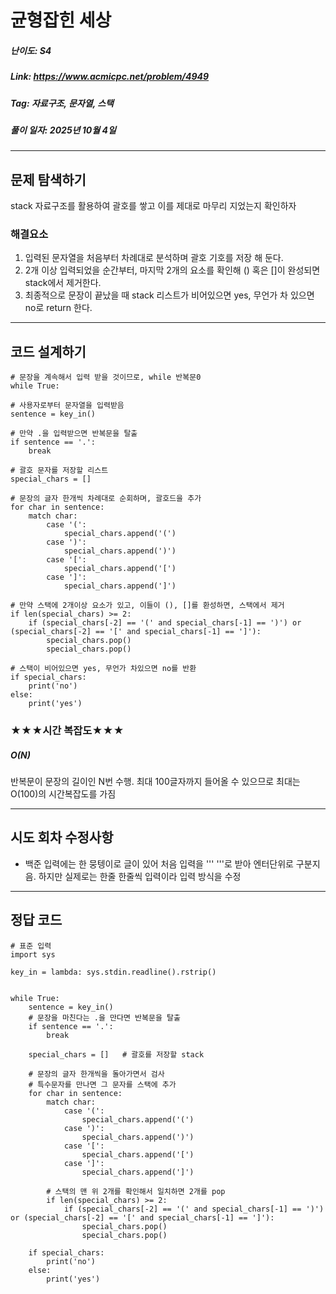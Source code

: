 # 균형잡힌 세상
##### 난이도: ***S4***
##### Link: https://www.acmicpc.net/problem/4949
##### Tag:  자료구조, 문자열, 스택
##### 풀이 일자: 2025년 10월 4일
***
## 문제 탐색하기
stack 자료구조를 활용하여 괄호를 쌓고 이를 제대로 마무리 지었는지 확인하자

### 해결요소
1. 입력된 문자열을 처음부터 차례대로 분석하며 괄호 기호를 저장 해 둔다.
2. 2개 이상 입력되었을 순간부터, 마지막 2개의 요소를 확인해 () 혹은 []이 완성되면 stack에서 제거한다.
3. 최종적으로 문장이 끝났을 때 stack 리스트가 비어있으면 yes, 무언가 차 있으면 no로 return 한다.
***
## 코드 설계하기
```
# 문장을 계속해서 입력 받을 것이므로, while 반복문0
while True:

# 사용자로부터 문자열을 입력받음
sentence = key_in()

# 만약 .을 입력받으면 반복문을 탈출
if sentence == '.':
    break

# 괄호 문자를 저장할 리스트
special_chars = []
    
# 문장의 글자 한개씩 차례대로 순회하며, 괄호드을 추가
for char in sentence:
    match char:
        case '(':
            special_chars.append('(')
        case ')':
            special_chars.append(')')
        case '[':
            special_chars.append('[')
        case ']':
            special_chars.append(']')

# 만약 스택에 2개이상 요소가 있고, 이들이 (), []를 환성하면, 스택에서 제거
if len(special_chars) >= 2:
    if (special_chars[-2] == '(' and special_chars[-1] == ')') or (special_chars[-2] == '[' and special_chars[-1] == ']'):
        special_chars.pop()
        special_chars.pop()

# 스택이 비어있으면 yes, 무언가 차있으면 no를 반환  
if special_chars:
    print('no')
else:
    print('yes')
```
### ★★★시간 복잡도★★★
##### O(N)
반복문이 문장의 길이인 N번 수행. 최대 100글자까지 들어올 수 있으므로 최대는 O(100)의 시간복잡도를 가짐

***
## 시도 회차 수정사항
- 백준 입력에는 한 뭉텡이로 글이 있어 처음 입력을 ''' '''로 받아 엔터단위로 구분지음. 하지만 실제로는 한줄 한줄씩 입력이라 입력 방식을 수정

***
## 정답 코드
```
# 표준 입력
import sys

key_in = lambda: sys.stdin.readline().rstrip()


while True:
    sentence = key_in()
    # 문장을 마친다는 .을 만다면 반복문을 탈출
    if sentence == '.':
        break

    special_chars = []   # 괄호를 저장할 stack
    
    # 문장의 글자 한개씩을 돌아가면서 검사
    # 특수문자를 만나면 그 문자를 스택에 추가
    for char in sentence:
        match char:
            case '(':
                special_chars.append('(')
            case ')':
                special_chars.append(')')
            case '[':
                special_chars.append('[')
            case ']':
                special_chars.append(']')

        # 스택의 맨 위 2개를 확인해서 일치하면 2개를 pop
        if len(special_chars) >= 2:
            if (special_chars[-2] == '(' and special_chars[-1] == ')') or (special_chars[-2] == '[' and special_chars[-1] == ']'):
                special_chars.pop()
                special_chars.pop()
        
    if special_chars:
        print('no')
    else:
        print('yes')

```